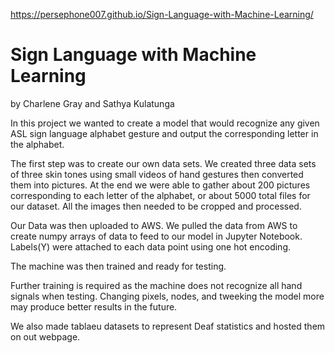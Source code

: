 https://persephone007.github.io/Sign-Language-with-Machine-Learning/
# Sign Language with Machine Learning
by Charlene Gray and Sathya Kulatunga


In this project we wanted to create a model that would recognize any given ASL sign language alphabet gesture and output the corresponding letter in the alphabet.

The first step was to create our own data sets. We created three data sets of three skin tones using small videos of hand gestures then converted them into pictures. At the end we were able to gather about 200 pictures corresponding to each letter of the alphabet, or about 5000 total files for our dataset. All the images then needed to be cropped and processed.

Our Data was then uploaded to AWS. We pulled the data from AWS to create numpy arrays of data to feed to our model in  Jupyter Notebook. Labels(Y) were attached to each data point using one hot encoding.

The machine was then trained and ready for testing. 

Further training is required as the machine does not recognize all hand signals when testing. Changing pixels, nodes, and tweeking the model more may produce better results in the future. 

We also made tablaeu datasets to represent Deaf statistics and hosted them on out webpage. 
